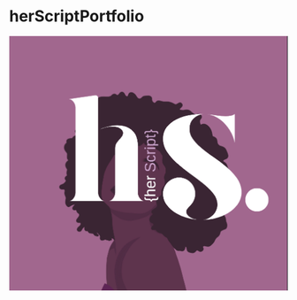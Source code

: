 # herScriptPortfolio


![herScriptLogo](https://github.com/TexasherScript/herScriptPortfolio/blob/7acb3a43929bf4e23c2c4d26a323cb2eefead209/herScript%20Github/herScript_logo.png)
